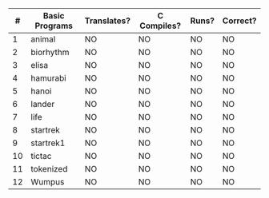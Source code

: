 |  #  |   Basic Programs     | Translates? | C Compiles? | Runs? | Correct? |
|-----|----------------------|-------------|-------------|-------|----------|
|   1 | animal               |      NO     |      NO     |   NO  |     NO   |
|   2 | biorhythm            |      NO     |      NO     |   NO  |     NO   |
|   3 | elisa                |      NO     |      NO     |   NO  |     NO   |
|   4 | hamurabi             |      NO     |      NO     |   NO  |     NO   |
|   5 | hanoi                |      NO     |      NO     |   NO  |     NO   |
|   6 | lander               |      NO     |      NO     |   NO  |     NO   |
|   7 | life                 |      NO     |      NO     |   NO  |     NO   |
|   8 | startrek             |      NO     |      NO     |   NO  |     NO   |
|   9 | startrek1            |      NO     |      NO     |   NO  |     NO   |
|  10 | tictac               |      NO     |      NO     |   NO  |     NO   |
|  11 | tokenized            |      NO     |      NO     |   NO  |     NO   |
|  12 | Wumpus               |      NO     |      NO     |   NO  |     NO   |
